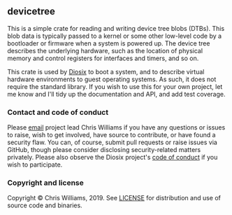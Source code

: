 ## devicetree

This is a simple crate for reading and writing device tree blobs (DTBs). This blob data is typically passed to a kernel or some other low-level code by a bootloader or firmware when a system is powered up. The device tree describes the underlying hardware, such as the location of physical memory and control registers for interfaces and timers, and so on.

This crate is used by [Diosix](https://diosix.org) to boot a system, and to describe virtual hardware environments to guest operating systems. As such, it does not require the standard library. If you wish to use this for your own project, let me know and I'll tidy up the documentation and API, and add test coverage.

### Contact and code of conduct <a name="contact"></a>

Please [email](mailto:diodesign@tuta.io) project lead Chris Williams if you have any questions or issues to raise, wish to get involved, have source to contribute, or have found a security flaw. You can, of course, submit pull requests or raise issues via GitHub, though please consider disclosing security-related matters privately. Please also observe the Diosix project's [code of conduct](https://diosix.org/docs/conduct.html) if you wish to participate.

### Copyright and license <a name="copyright"></a>

Copyright &copy; Chris Williams, 2019. See [LICENSE](LICENSE) for distribution and use of source code and binaries.
